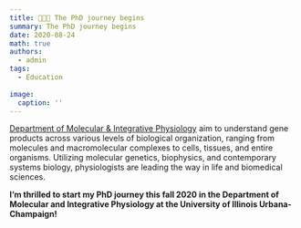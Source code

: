 ```yaml
---
title: 👩🏻‍🔬 The PhD journey begins
summary: The PhD journey begins
date: 2020-08-24
math: true
authors:
  - admin
tags:
  - Education
  
image:
  caption: ''
---
```


[Department of Molecular & Integrative Physiology](https://mcb.illinois.edu/departments/molecular-integrative-physiology) aim to understand gene products across various levels of biological organization, ranging from molecules and macromolecular complexes to cells, tissues, and entire organisms. Utilizing molecular genetics, biophysics, and contemporary systems biology, physiologists are leading the way in life and biomedical sciences.

**I’m thrilled to start my PhD journey this fall 2020 in the Department of Molecular and Integrative Physiology at the University of Illinois Urbana-Champaign!**


